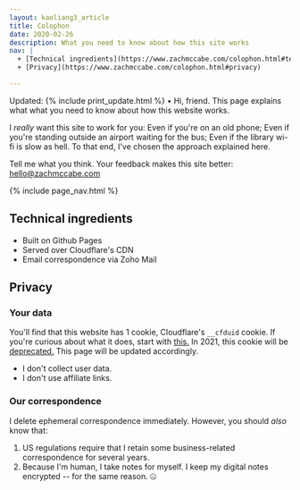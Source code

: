 ```yaml
---
layout: kaoliang3_article
title: Colophon
date: 2020-02-26
description: What you need to know about how this site works
nav: |
  + [Technical ingredients](https://www.zachmccabe.com/colophon.html#technical-ingredients)
  + [Privacy](https://www.zachmccabe.com/colophon.html#privacy)

---
```


Updated: {% include print_update.html %} • Hi, friend. This page explains what what you need to know about how this website works.

I *really* want this site to work for you: Even if you're on an old phone; Even if you're standing outside an airport waiting for the bus; Even if the library wi-fi is slow as hell. To that end, I've chosen the approach explained here.

Tell me what you think. Your feedback makes this site better: <hello@zachmccabe.com>


{% include page_nav.html %}




## Technical ingredients

+ Built on Github Pages
+ Served over Cloudflare's CDN
+ Email correspondence via Zoho Mail




## Privacy

### Your data

You'll find that this website has 1 cookie, Cloudflare's `__cfduid` cookie. If you're curious about what it does, start with [this.](https://support.cloudflare.com/hc/en-us/articles/200170156-What-does-the-Cloudflare-cfduid-cookie-do-) In 2021, this cookie will be [deprecated.](https://blog.cloudflare.com/deprecating-cfduid-cookie/) This page will be updated accordingly.

- I don't collect user data.
- I don't use affiliate links.



### Our correspondence

I delete ephemeral correspondence immediately. However, you should *also* know that:

1. US regulations require that I retain some business-related correspondence for several years.
2. Because I'm human, I take notes for myself. I keep my digital notes encrypted -- for the same reason. 🤐
